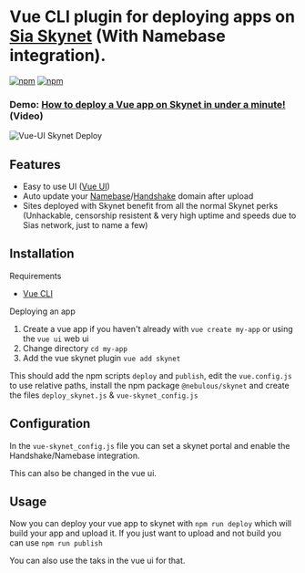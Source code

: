 # Vue CLI plugin for deploying apps on [Sia Skynet](https://siasky.net/) (With Namebase integration).

<a href="https://www.npmjs.com/package/vue-cli-plugin-skynet" target="_blank" rel="noopener noreferrer">![npm](https://img.shields.io/npm/v/vue-cli-plugin-skynet)</a>
<a href="https://www.npmjs.com/package/vue-cli-plugin-skynet" target="_blank" rel="noopener noreferrer">![npm](https://img.shields.io/npm/dt/vue-cli-plugin-skynet)</a>

### Demo: [How to deploy a Vue app on Skynet in under a minute!](https://skyportal.xyz/AACSfPcMcOlCkIEzWyty1kkAzP4go75nL8i4FJRB0C-kpA) (Video)

![Vue-UI Skynet Deploy](https://skyportal.xyz/dABnWWJH4L7Fa58yiqJxe1K-rbVwelByYJ0BLSqvYEi0hQ/)

## Features

- Easy to use UI ([Vue UI](https://cli.vuejs.org/guide/creating-a-project.html#using-the-gui))
- Auto update your [Namebase](https://www.namebase.io/)/[Handshake](https://handshake.org/) domain after upload
- Sites deployed with Skynet benefit from all the normal Skynet perks (Unhackable, censorship resistent & very high uptime and speeds due to Sias network, just to name a few)

## Installation

Requirements
- [Vue CLI](https://cli.vuejs.org/guide/installation.html)

Deploying an app
1. Create a vue app if you haven't already with `vue create my-app` or using the `vue ui` web ui
2. Change directory `cd my-app`
3. Add the vue skynet plugin `vue add skynet`

This should add the npm scripts `deploy` and `publish`, edit the `vue.config.js` to use relative paths, install the npm package `@nebulous/skynet` and create the files `deploy_skynet.js` & `vue-skynet_config.js`

## Configuration

In the `vue-skynet_config.js` file you can set a skynet portal and enable the Handshake/Namebase integration.

This can also be changed in the vue ui.

## Usage

Now you can deploy your vue app to skynet with `npm run deploy` which will build your app and upload it. If you just want to upload and not build you can use `npm run publish`

You can also use the taks in the vue ui for that.
